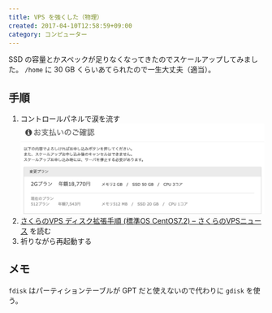 ```yaml
---
title: VPS を強くした（物理）
created: 2017-04-10T12:58:59+09:00
category: コンピューター
---
```

SSD の容量とかスペックが足りなくなってきたのでスケールアップしてみました。
`/home` に 30 GB くらいあてられたので一生大丈夫（適当）。

## 手順

1. コントロールパネルで涙を流す
![](../media/vps-scale-up.png)
1. [さくらのVPS ディスク拡張手順 (標準OS CentOS7.2) – さくらのVPSニュース](http://vps-news.sakura.ad.jp/scaleup/disk-expansion_centos7/) を読む
1. 祈りながら再起動する

## メモ

`fdisk` はパーティションテーブルが GPT だと使えないので代わりに `gdisk` を使う。
